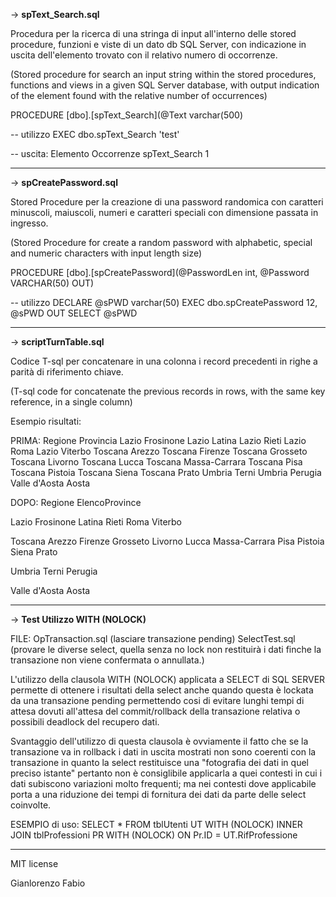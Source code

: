 
-> <b>spText_Search.sql</b>

Procedura per la ricerca di una stringa di input all'interno delle stored procedure, funzioni e viste di un dato db SQL Server, con indicazione in uscita dell'elemento trovato con il relativo numero di occorrenze.

(Stored procedure for search an input string within the stored procedures, functions and views in a given SQL Server database, with output indication of the element found with the relative number of occurrences)


PROCEDURE [dbo].[spText_Search](@Text varchar(500)

-- utilizzo
EXEC dbo.spText_Search 'test'

-- uscita:
Elemento        Occorrenze
spText_Search	    1

----------------------------------------------------------------------------------------------------------------------------------------------------------------

-> <b>spCreatePassword.sql</b>

Stored Procedure per la creazione di una password randomica con caratteri minuscoli, maiuscoli, numeri e caratteri speciali con dimensione passata in ingresso.

(Stored Procedure for create a random password with alphabetic, special and numeric characters with input length size)

PROCEDURE [dbo].[spCreatePassword](@PasswordLen int, @Password VARCHAR(50) OUT)

-- utilizzo
DECLARE @sPWD varchar(50)
EXEC dbo.spCreatePassword 12, @sPWD OUT
SELECT @sPWD

----------------------------------------------------------------------------------------------------------------------------------------------------------------

-> <b>scriptTurnTable.sql</b>

Codice T-sql per concatenare in una colonna i record precedenti in righe a parità di riferimento chiave.

(T-sql code for concatenate the previous records in rows, with the same key reference, in a single column)

Esempio risultati:

PRIMA:
Regione	Provincia
Lazio	Frosinone
Lazio	Latina
Lazio	Rieti
Lazio	Roma
Lazio	Viterbo
Toscana	Arezzo
Toscana	Firenze
Toscana	Grosseto
Toscana	Livorno
Toscana	Lucca
Toscana	Massa-Carrara
Toscana	Pisa
Toscana	Pistoia
Toscana	Siena
Toscana	Prato
Umbria	Terni
Umbria	Perugia
Valle d'Aosta	Aosta

DOPO:
Regione         ElencoProvince

Lazio           Frosinone Latina Rieti Roma Viterbo

Toscana         Arezzo Firenze Grosseto Livorno Lucca Massa-Carrara Pisa Pistoia Siena Prato

Umbria          Terni Perugia

Valle d'Aosta   Aosta

----------------------------------------------------------------------------------------------------------------------------------------------------------------
-> <b>Test Utilizzo WITH (NOLOCK)</b>

FILE:
OpTransaction.sql (lasciare transazione pending)
SelectTest.sql (provare le diverse select, quella senza no lock non restituirà i dati finche la transazione non viene confermata o annullata.)

L'utilizzo della clausola WITH (NOLOCK) applicata a SELECT di SQL SERVER permette di ottenere i risultati della select anche quando questa è lockata da una transazione pending permettendo cosi
di evitare lunghi tempi di attesa dovuti all'attesa del commit/rollback della transazione relativa o possibili deadlock del recupero dati.

Svantaggio dell'utilizzo di questa clausola è ovviamente il fatto che se la transazione va in rollback i dati in uscita mostrati non sono coerenti con la transazione in quanto la select restituisce una "fotografia dei dati in quel preciso istante" pertanto non è consiglibile applicarla a quei contesti in cui i dati subiscono variazioni molto frequenti; ma nei contesti dove applicabile porta a una riduzione dei tempi di fornitura dei dati da parte delle select coinvolte.

ESEMPIO di uso:
SELECT * 
FROM tblUtenti UT WITH (NOLOCK)
INNER JOIN tblProfessioni PR WITH (NOLOCK) ON Pr.ID = UT.RifProfessione

----------------------------------------------------------------------------------------------------------------------------------------------------------------

MIT license

Gianlorenzo Fabio
